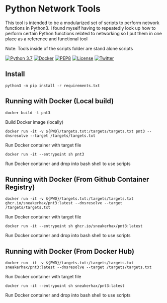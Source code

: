 # Python Network Tools

This tool is intended to be a modularized set of scripts to perform network functions in Python3.
I found myself having to repeatedly look up how to perform certain Python functions related to networking
so I put them in one place as a reference and functional tool

Note: Tools inside of the scripts folder are stand alone scripts

[![Python 3.7](https://img.shields.io/badge/python-3.7-FADA5E.svg?logo=python)](https://www.python.org/) 
[![Docker](https://img.shields.io/badge/docker-optional-0db7ed.svg?logo=docker)](https://www.docker.com/) [![PEP8](https://img.shields.io/badge/code%20style-pep8-red.svg)](https://www.python.org/dev/peps/pep-0008/) [![License](https://img.shields.io/badge/license-GPL3-lightgrey.svg)](https://www.gnu.org/licenses/gpl-3.0.en.html) [![Twitter](https://img.shields.io/badge/twitter-sneakerhax-38A1F3?logo=twitter)](https://twitter.com/sneakerhax)

## Install

```python3 -m pip install -r requirements.txt```

## Running with Docker (Local build)

```docker build -t pnt3```

Build Docker image (locally)

```docker run -it -v ${PWD}/targets.txt:/targets/targets.txt pnt3 --dnsresolve --target /targets/targets.txt```

Run Docker container with target file

```docker run -it --entrypoint sh pnt3```

Run Docker container and drop into bash shell to use scripts

## Running with Docker (From Github Container Registry)

```docker run -it -v ${PWD}/targets.txt:/targets/targets.txt ghcr.io/sneakerhax/pnt3:latest --dnsresolve --target /targets/targets.txt```

Run Docker container with target file

```docker run -it --entrypoint sh ghcr.io/sneakerhax/pnt3:latest```

Run Docker container and drop into bash shell to use scripts

## Running with Docker (From Docker Hub)

```docker run -it -v ${PWD}/targets.txt:/targets/targets.txt sneakerhax/pnt3:latest --dnsresolve --target /targets/targets.txt```

Run Docker container with target file

```docker run -it --entrypoint sh sneakerhax/pnt3:latest```

Run Docker container and drop into bash shell to use scripts
